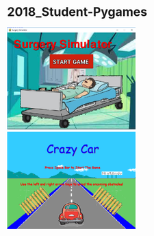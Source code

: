 # 2018_Student-Pygames

<img src ="https://github.com/saramargolin/2018-Student-Pygames/blob/master/Capture1.PNG" width = 300 >

<img src="https://github.com/saramargolin/2018-Student-Pygames/blob/master/Capture2.PNG" width = 300 >


